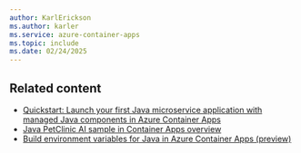 ```yaml
---
author: KarlErickson
ms.author: karler
ms.service: azure-container-apps
ms.topic: include
ms.date: 02/24/2025
---
```


## Related content

- [Quickstart: Launch your first Java microservice application with managed Java components in Azure Container Apps](../java-microservice-get-started.md)
- [Java PetClinic AI sample in Container Apps overview](../java-petclinic-ai-overview.md)
- [Build environment variables for Java in Azure Container Apps (preview)](../java-build-environment-variables.md)
